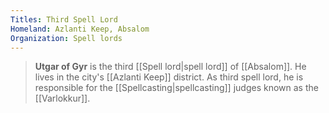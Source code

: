 ```yaml
---
Titles: Third Spell Lord
Homeland: Azlanti Keep, Absalom
Organization: Spell lords
---
```


> **Utgar of Gyr** is the third [[Spell lord|spell lord]] of [[Absalom]]. He lives in the city's [[Azlanti Keep]] district. As third spell lord, he is responsible for the [[Spellcasting|spellcasting]] judges known as the [[Varlokkur]].







